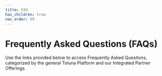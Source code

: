 ```yaml
---
title: FAQ
has_children: true
nav_order: 99
---
```


# Frequently Asked Questions (FAQs)

Use the links provided below to access Frequently Asked Quesitons, categorized by the general Toluna Platform and our Integrated Partner Offerings.
